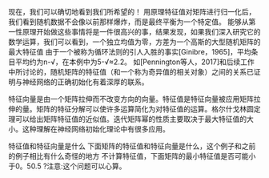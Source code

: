 

<!--
 * @version:
 * @Author:  StevenJokes https://github.com/StevenJokes
 * @Date: 2020-07-07 13:17:16
 * @LastEditors:  StevenJokes https://github.com/StevenJokes
 * @LastEditTime: 2020-07-07 13:20:19
 * @Description:
 * @TODO::
 * @Reference:
-->


现在，我们可以确切地看到我们所希望的！ 用原理特征值对矩阵进行归一化后，我们看到随机数据不会像以前那样爆炸，而是最终平衡为一个特定值。 能够从第一性原理开始做这些事情将是一件很高兴的事，结果发现，如果我们深入研究它的数学运算，我们可以看到，一个独立均值为零，方差为一个高斯的大型随机矩阵的最大特征值 由于一个被称为循环法则的引人入胜的事实[Ginibre，1965]，平均条目平均约为n-√，在本例中为5-√≈2.2。 如[Pennington等人，2017]和后续工作中所讨论的，随机矩阵的特征值（和一个称为奇异值的相关对象）之间的关系已证明与神经网络的正确初始化有着深厚的联系。

特征向量是由一个矩阵拉伸而不改变方向的向量。特征值是特征向量被应用矩阵拉伸的量。矩阵的特征分解可以使许多运算简化为对特征值的运算。格尔什戈林圆定理可以给出矩阵特征值的近似值。迭代矩阵幂的性质主要取决于最大特征值的大小。这种理解在神经网络初始化理论中有很多应用。

特征值和特征向量是什么
下面矩阵的特征值和特征向量是什么，这个例子和之前的例子相比有什么奇怪的地方
不计算特征值，下面矩阵的最小特征值是否可能小于0。50.5 ?注意:这个问题可以心算。
